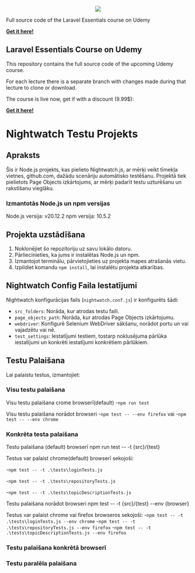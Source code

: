 <p align="center"><img src="https://laravel.com/assets/img/components/logo-laravel.svg"></p>

Full source code of the Laravel Essentials course on Udemy

**[Get it here!](https://www.udemy.com/laravel-beginner-fundamentals/?couponCode=SOURCE_CODE)**

## Laravel Essentials Course on Udemy

This repository contains the full source code of the upcoming Udemy course.

For each lecture there is a separate branch with changes made during that lecture to clone or download.

The course is live now, get if with a discount (9.99\$):

**[Get it here!](https://www.udemy.com/laravel-beginner-fundamentals/?couponCode=SOURCE_CODE)**



# Nightwatch Testu Projekts

## Apraksts
Šis ir Node.js projekts, kas pielieto Nightwatch.js, ar mērķi veikt tīmekļa vietnes, github.com, dažādu scenāriju automātisko testēšanu. Projektā tiek pielietots Page Objects izkārtojums, ar mērķi padarīt testu uzturēšanu un rakstīšanu vieglāku.

### Izmantotās Node.js un npm versijas
Node.js versija: v20.12.2
npm versija: 10.5.2

## Projekta uzstādīšana
1. Noklonējiet šo repozitoriju uz savu lokālo datoru.
2. Pārliecinieties, ka jums ir instalētas Node.js un npm.
3. Izmantojot terminālu, pārvietojieties uz projekta mapes atrašanās vietu.
4. Izpildiet komandu `npm install`, lai instalētu projekta atkarības.

## Nightwatch Config Faila Iestatījumi
Nightwatch konfigurācijas fails (`nightwatch.conf.js`) ir konfigurēts šādi:

- `src_folders`: Norāda, kur atrodas testu faili.
- `page_objects_path`: Norāda, kur atrodas Page Objects izkārtojumu.
- `webdriver`: Konfigurē Selenium WebDriver sākšanu, norādot portu un vai vajadzētu vai nē.
- `test_settings`: Iestatījumi testiem, tostarp noklusējuma pārlūka iestatījumi un konkrēti iestatījumi konkrētiem pārlūkiem.

## Testu Palaišana
Lai palaistu testus, izmantojiet:

### Visu testu palaišana
Visu testu palaišana crome browserī(default)
-`npm run test`

Visu testu palaišana norādot browseri
-`npm test -- --env firefox`
vai
-`npm test -- --env chrome`

### Konkrēta testa palaišana
Testu palaišana (default) browserī
npm run test -- -t {src}/{test}

Testus var palaist chrome(default) browserī sekojoši:

-`npm test -- -t .\tests\loginTests.js`

-`npm test -- -t .\tests\repositoryTests.js`

-`npm test -- -t .\tests\topicDescriptionTests.js`


Testu palaišana norādot browseri
npm test -- -t {src}/{test} --env {browser}

Testus var palaist chrome vai firefox browseros sekojoši:
-`npm test -- -t .\tests\loginTests.js --env chrome`
-`npm test -- -t .\tests\repositoryTests.js --env firefox`
-`npm test -- -t .\tests\topicDescriptionTests.js --env firefox`


### Testu palaišana konkrētā browserī

### Testu paralēla palaišana
